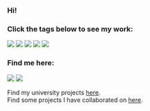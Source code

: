 ### Hi!

### Click the tags below to see my work:

<a href="https://github.com/search?q=user%3Atobysmith568+user%3Atobysmith568-university+user%3AFibre-App+user%3ATobyAndToby+user%3AEbrisoft+user%3ATacticalDesign+typescript"><img src="https://img.shields.io/badge/Typescript-%23007BCD.svg?style=for-the-badge&logo=Typescript&logoColor=white&link=https://github.com/search?q=user%3Atobysmith568+user%3Atobysmith568-university+user%3AFibre-App+user%3ATobyAndToby+user%3AEbrisoft+user%3ATacticalDesign+typescript"/></a>
<a href="https://github.com/search?q=user%3Atobysmith568+user%3Atobysmith568-university+user%3AFibre-App+user%3ATobyAndToby+user%3AEbrisoft+user%3ATacticalDesign+csharp"><img src="https://img.shields.io/badge/C--Sharp-%23330081.svg?style=for-the-badge&logo=C%20Sharp&logoColor=white&link=https://github.com/search?q=user%3Atobysmith568+user%3Atobysmith568-university+user%3AFibre-App+user%3ATobyAndToby+user%3AEbrisoft+user%3ATacticalDesign+csharp"/></a>
<a href="https://github.com/search?q=user%3Atobysmith568+user%3Atobysmith568-university+user%3AFibre-App+user%3ATobyAndToby+user%3AEbrisoft+user%3ATacticalDesign+angular"><img src="https://img.shields.io/badge/Angular-%23DD0330.svg?style=for-the-badge&logo=Angular&logoColor=white&link=https://github.com/search?q=user%3Atobysmith568+user%3Atobysmith568-university+user%3AFibre-App+user%3ATobyAndToby+user%3AEbrisoft+user%3ATacticalDesign+angular"/></a>
<a href="https://github.com/search?q=user%3Atobysmith568+user%3Atobysmith568-university+user%3AFibre-App+user%3ATobyAndToby+user%3AEbrisoft+user%3ATacticalDesign+react"><img src="https://img.shields.io/badge/React-%2361DAFB.svg?style=for-the-badge&logo=React&logoColor=black&link=https://github.com/search?q=user%3Atobysmith568+user%3Atobysmith568-university+user%3AFibre-App+user%3ATobyAndToby+user%3AEbrisoft+user%3ATacticalDesign+react"/></a>
<a href="https://github.com/search?q=user%3Atobysmith568+user%3Atobysmith568-university+user%3AFibre-App+user%3ATobyAndToby+user%3AEbrisoft+user%3ATacticalDesign+nodejs"><img src="https://img.shields.io/badge/Node.js-%23026E00.svg?style=for-the-badge&logo=node.js&logoColor=white&link=https://github.com/search?q=user%3Atobysmith568+user%3Atobysmith568-university+user%3AFibre-App+user%3ATobyAndToby+user%3AEbrisoft+user%3ATacticalDesign+nodejs"/></a>

### Find me here:

<a href="https://tobysmith.uk"><img src="https://img.shields.io/badge/Website-%231E73BE.svg?style=for-the-badge&logoColor=white&link=https://tobysmith.uk"/></a>
<a href="https://www.linkedin.com/in/tobysmith568/"><img src="https://img.shields.io/badge/Linkedin-%230077B5.svg?style=for-the-badge&logoColor=white&link=https://www.linkedin.com/in/tobysmith568/"/></a>

Find my university projects <a href="https://github.com/tobysmith568-university">here</a>.  
Find some projects I have collaborated on <a href="https://github.com/TobyAndToby">here</a>.
